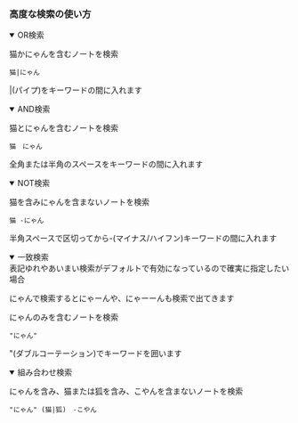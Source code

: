 
### 高度な検索の使い方

<details open><summary> OR検索</summary>

猫かにゃんを含むノートを検索
```
猫|にゃん
```
|(パイプ)をキーワードの間に入れます
</details>

<details open><summary>AND検索</summary>

猫とにゃんを含むノートを検索
```
猫　にゃん
```
全角または半角のスペースをキーワードの間に入れます
</details>

<details open><summary> NOT検索</summary>


猫を含みにゃんを含まないノートを検索
```
猫 -にゃん
```
半角スペースで区切ってから-(マイナス/ハイフン)キーワードの間に入れます
</details>

<details open><summary>一致検索</summary>
表記ゆれやあいまい検索がデフォルトで有効になっているので確実に指定したい場合

にゃんで検索するとにゃーんや、にゃーーんも検索で出てきます

にゃんのみを含むノートを検索
```
"にゃん"
```
"(ダブルコーテーション)でキーワードを囲います
</details>


<details open><summary>組み合わせ検索</summary>

にゃんを含み、猫または狐を含み、こやんを含まないノートを検索
```
"にゃん" (猫|狐)　-こやん
```
</details>

